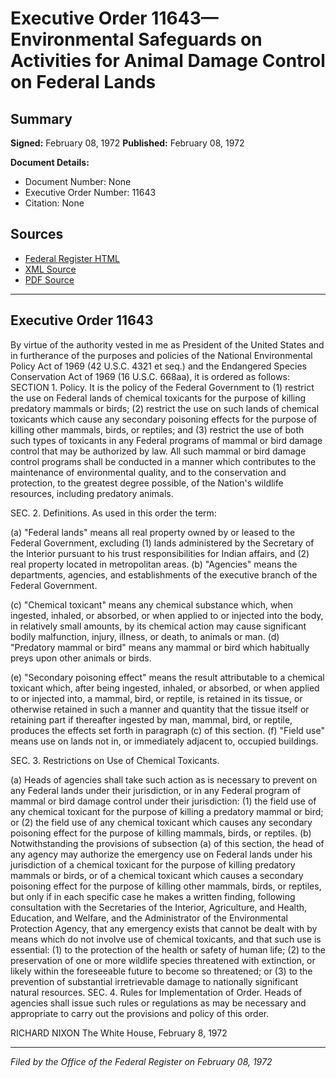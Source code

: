 # Executive Order 11643—Environmental Safeguards on Activities for Animal Damage Control on Federal Lands

## Summary

**Signed:** February 08, 1972
**Published:** February 08, 1972

**Document Details:**
- Document Number: None
- Executive Order Number: 11643
- Citation: None

## Sources
- [Federal Register HTML](https://www.presidency.ucsb.edu/documents/executive-order-11643-environmental-safeguards-activities-for-animal-damage-control)
- [XML Source](None)
- [PDF Source](None)

---

## Executive Order 11643

By virtue of the authority vested in me as President of the United States and in furtherance of the purposes and policies of the National Environmental Policy Act of 1969 (42 U.S.C. 4321 et seq.) and the Endangered Species Conservation Act of 1969 (16 U.S.C. 668aa), it is ordered as follows:
SECTION 1. Policy. It is the policy of the Federal Government to (1) restrict the use on Federal lands of chemical toxicants for the purpose of killing predatory mammals or birds; (2) restrict the use on such lands of chemical toxicants which cause any secondary poisoning effects for the purpose of killing other mammals, birds, or reptiles; and (3) restrict the use of both such types of toxicants in any Federal programs of mammal or bird damage control that may be authorized by law. All such mammal or bird damage control programs shall be conducted in a manner which contributes to the maintenance of environmental quality, and to the conservation and protection, to the greatest degree possible, of the Nation's wildlife resources, including predatory animals.

SEC. 2. Definitions. As used in this order the term:

(a) "Federal lands" means all real property owned by or leased to the Federal Government, excluding (1) lands administered by the Secretary of the Interior pursuant to his trust responsibilities for Indian affairs, and (2) real property located in metropolitan areas.
(b) "Agencies" means the departments, agencies, and establishments of the executive branch of the Federal Government.

(c) "Chemical toxicant" means any chemical substance which, when ingested, inhaled, or absorbed, or when applied to or injected into the body, in relatively small amounts, by its chemical action may cause significant bodily malfunction, injury, illness, or death, to animals or man.
(d) "Predatory mammal or bird" means any mammal or bird which habitually preys upon other animals or birds.

(e) "Secondary poisoning effect" means the result attributable to a chemical toxicant which, after being ingested, inhaled, or absorbed, or when applied to or injected into, a mammal, bird, or reptile, is retained in its tissue, or otherwise retained in such a manner and quantity that the tissue itself or retaining part if thereafter ingested by man, mammal, bird, or reptile, produces the effects set forth in paragraph (c) of this section.
(f) "Field use" means use on lands not in, or immediately adjacent to, occupied buildings.

SEC. 3. Restrictions on Use of Chemical Toxicants.

(a) Heads of agencies shall take such action as is necessary to prevent on any Federal lands under their jurisdiction, or in any Federal program of mammal or bird damage control under their jurisdiction:
    (1) the field use of any chemical toxicant for the purpose of killing a predatory mammal or bird; or
    (2) the field use of any chemical toxicant which causes any secondary poisoning effect for the purpose of killing mammals, birds, or reptiles.
(b) Notwithstanding the provisions of subsection (a) of this section, the head of any agency may authorize the emergency use on Federal lands under his jurisdiction of a chemical toxicant for the purpose of killing predatory mammals or birds, or of a chemical toxicant which causes a secondary poisoning effect for the purpose of killing other mammals, birds, or reptiles, but only if in each specific case he makes a written finding, following consultation with the Secretaries of the Interior, Agriculture, and Health, Education, and Welfare, and the Administrator of the Environmental Protection Agency, that any emergency exists that cannot be dealt with by means which do not involve use of chemical toxicants, and that such use is essential:
    (1) to the protection of the health or safety of human life;
    (2) to the preservation of one or more wildlife species threatened with extinction, or likely within the foreseeable future to become so threatened; or
    (3) to the prevention of substantial irretrievable damage to nationally significant natural resources.
SEC. 4. Rules for Implementation of Order. Heads of agencies shall issue such rules or regulations as may be necessary and appropriate to carry out the provisions and policy of this order.

RICHARD NIXON
The White House,
February 8, 1972

---

*Filed by the Office of the Federal Register on February 08, 1972*
